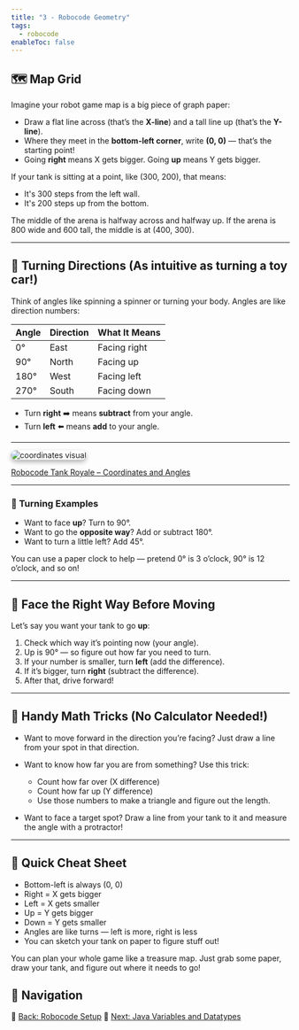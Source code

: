 ```yaml
---
title: "3 - Robocode Geometry"
tags:
  - robocode
enableToc: false
---
```


## 🗺️ Map Grid

Imagine your robot game map is a big piece of graph paper:

* Draw a flat line across (that’s the **X-line**) and a tall line up (that’s the **Y-line**).
* Where they meet in the **bottom-left corner**, write **(0, 0)** — that’s the starting point!
* Going **right** means X gets bigger. Going **up** means Y gets bigger.

If your tank is sitting at a point, like (300, 200), that means:

* It's 300 steps from the left wall.
* It's 200 steps up from the bottom.

The middle of the arena is halfway across and halfway up.
If the arena is 800 wide and 600 tall, the middle is at (400, 300).

---

## 🔄 Turning Directions (As intuitive as turning a toy car!)

Think of angles like spinning a spinner or turning your body. Angles are like direction numbers:

| Angle | Direction | What It Means |
| ----- | --------- | ------------- |
| 0°    | East      | Facing right  |
| 90°   | North     | Facing up     |
| 180°  | West      | Facing left   |
| 270°  | South     | Facing down   |

* Turn **right** ➡️ means **subtract** from your angle.
* Turn **left** ⬅️ means **add** to your angle.

---

<div>
<img src="/images/low/robocode/coordinates.webp" alt="coordinates visual" style="border-radius: 12px; box-shadow: 0 4px 8px rgba(0, 0, 0, 0.3);">
</div>

<a href="https://robocode-dev.github.io/tank-royale/articles/coordinates-and-angles.html#coordinate-system">Robocode Tank Royale – Coordinates and Angles</a>

---

### 🎯 Turning Examples

* Want to face **up**? Turn to 90°.
* Want to go the **opposite way**? Add or subtract 180°.
* Want to turn a little left? Add 45°.

You can use a paper clock to help — pretend 0° is 3 o’clock, 90° is 12 o’clock, and so on!

---

## 🧭 Face the Right Way Before Moving

Let’s say you want your tank to go **up**:

1. Check which way it’s pointing now (your angle).
2. Up is 90° — so figure out how far you need to turn.
3. If your number is smaller, turn **left** (add the difference).
4. If it’s bigger, turn **right** (subtract the difference).
5. After that, drive forward!

---

## 🔢 Handy Math Tricks (No Calculator Needed!)

* Want to move forward in the direction you’re facing?
  Just draw a line from your spot in that direction.

* Want to know how far you are from something?
  Use this trick:

  * Count how far over (X difference)
  * Count how far up (Y difference)
  * Use those numbers to make a triangle and figure out the length.

* Want to face a target spot? Draw a line from your tank to it and measure the angle with a protractor!

---

## 📐 Quick Cheat Sheet

* Bottom-left is always (0, 0)
* Right = X gets bigger
* Left = X gets smaller
* Up = Y gets bigger
* Down = Y gets smaller
* Angles are like turns — left is more, right is less
* You can sketch your tank on paper to figure stuff out!

You can plan your whole game like a treasure map. Just grab some paper, draw your tank, and figure out where it needs to go!



## 🔗 Navigation

🔹 [Back: Robocode Setup](/robocode/Day-2/02_first_lines)
🔹 [Next: Java Variables and Datatypes](/robocode/Day-3/00_variables_and_datatypes)
